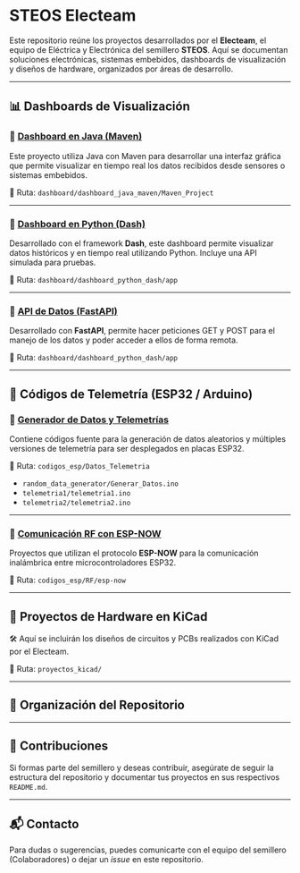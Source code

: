 # STEOS Electeam

Este repositorio reúne los proyectos desarrollados por el **Electeam**, el equipo de Eléctrica y Electrónica del semillero **STEOS**. Aquí se documentan soluciones electrónicas, sistemas embebidos, dashboards de visualización y diseños de hardware, organizados por áreas de desarrollo.

---

## 📊 Dashboards de Visualización

### 🔹 [Dashboard en Java (Maven)](dashboard/dashboard_java_maven/Maven_Project/README.md)

Este proyecto utiliza Java con Maven para desarrollar una interfaz gráfica que permite visualizar en tiempo real los datos recibidos desde sensores o sistemas embebidos.

📁 Ruta: `dashboard/dashboard_java_maven/Maven_Project`

---

### 🔹 [Dashboard en Python (Dash)](dashboard/dashboard_python_dash/app/README.md)

Desarrollado con el framework **Dash**, este dashboard permite visualizar datos históricos y en tiempo real utilizando Python. Incluye una API simulada para pruebas.

📁 Ruta: `dashboard/dashboard_python_dash/app`


---

### 🔹 [API de Datos (FastAPI)](dashboard/dashboard_python_dash/Data/API/README.md)

Desarrollado con **FastAPI**, permite hacer peticiones GET y POST para el manejo de los datos y poder acceder a ellos de forma remota.

📁 Ruta: `dashboard/dashboard_python_dash/app`

---

## 📡 Códigos de Telemetría (ESP32 / Arduino)

### 🔹 [Generador de Datos y Telemetrías](codigos_esp/Datos_Telemetria/README.md)

Contiene códigos fuente para la generación de datos aleatorios y múltiples versiones de telemetría para ser desplegados en placas ESP32.

📁 Ruta: `codigos_esp/Datos_Telemetria`

- `random_data_generator/Generar_Datos.ino`
- `telemetria1/telemetria1.ino`
- `telemetria2/telemetria2.ino`

---

### 🔹 [Comunicación RF con ESP-NOW](codigos_esp/RF/README.md)

Proyectos que utilizan el protocolo **ESP-NOW** para la comunicación inalámbrica entre microcontroladores ESP32.

📁 Ruta: `codigos_esp/RF/esp-now`

---

## 🧩 Proyectos de Hardware en KiCad

🛠️ Aquí se incluirán los diseños de circuitos y PCBs realizados con KiCad por el Electeam.

📁 Ruta: `proyectos_kicad/`

---

## 🔗 Organización del Repositorio


---

## 🤝 Contribuciones

Si formas parte del semillero y deseas contribuir, asegúrate de seguir la estructura del repositorio y documentar tus proyectos en sus respectivos `README.md`.

---

## 📬 Contacto

Para dudas o sugerencias, puedes comunicarte con el equipo del semillero (Colaboradores) o dejar un *issue* en este repositorio.

